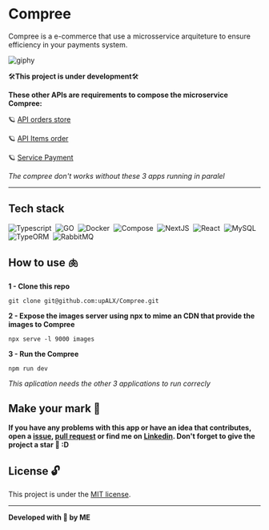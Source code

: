 # Compree
Compree is a e-commerce that use a microsservice arquiteture to ensure efficiency in your payments system.

![giphy](https://github.com/upALX/All-Assets/blob/main/muppet-work.webp)

🛠️**This project is under development**🛠️

**These other APIs are requirements to compose the microservice Compree:** 

🪐 [API orders store](https://github.com/upALX/Store-API)

🪐 [API Items order](https://github.com/upALX/Order-API)

🪐 [Service Payment]()

*The compree don't works without these 3 apps running in paralel*

---

## Tech stack
![Typescript](https://img.shields.io/badge/-Typescript-05122A?style=flat&logo=typescript)&nbsp;
![GO](https://img.shields.io/badge/-GO-05122A?style=flat&logo=GO)&nbsp;
![Docker](https://img.shields.io/badge/-Docker-05122A?style=flat&logo=docker)&nbsp;
![Compose](https://img.shields.io/badge/-Compose-05122A?style=flat&logo=docker)&nbsp;
![NextJS](https://img.shields.io/badge/-NextJS-05122A?style=flat&logo=Next.js)&nbsp;
![React](https://img.shields.io/badge/-React-05122A?style=flat&logo=react)&nbsp;
![MySQL](https://img.shields.io/badge/-MySQL-05122A?style=flat&logo=MySQL)&nbsp;
![TypeORM](https://img.shields.io/badge/-TypeORM-05122A?style=flat&logo=typeform)&nbsp;
![RabbitMQ](https://img.shields.io/badge/-RabbitMQ-05122A?style=flat&logo=rabbitmq)&nbsp;


## How to use 🫁

**1 - Clone this repo**
```
git clone git@github.com:upALX/Compree.git
```

**2 - Expose the images server using npx to mime an CDN that provide the images to Compree**
```
npx serve -l 9000 images
```

**3 - Run the Compree**
```
npm run dev
```
*This aplication needs the other 3 applications to run correcly*

## Make your mark :triangular_flag_on_post:      

**If you have any problems with this app or have an idea that contributes, open a [issue](https://github.com/upALX/Compree/issues), [pull request](https://github.com/upALX/Compree/pulls) or find me on [Linkedin](https://www.linkedin.com/in/alxinc/). Don't forget to give the project a star 🌟 :D**

## License :unlock:

This project is under the [MIT license](https://github.com/upALX/Compree/blob/main/LICENSE).

---

**Developed with 💜 by ME**
